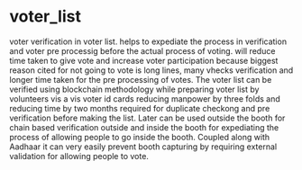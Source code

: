 # voter_list
voter verification in voter list.
helps to expediate the process in verification and voter pre processig before the actual process of voting. will reduce time taken to give vote and increase voter participation because biggest reason cited for not going to vote is long lines, many vhecks verification and longer time taken for the pre processing of votes.
The voter list can be verified using blockchain methodology while preparing voter list by volunteers vis a vis voter id cards reducing manpower by three folds and reducing time by two months required for duplicate checkong and pre verification before making the list. Later can be used outside the booth for chain based verification outside and inside the booth for expediating the process of allowing people to go inside the booth.  Coupled along with Aadhaar it can very easily prevent booth capturing by requiring external validation for allowing people to vote.
